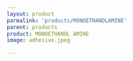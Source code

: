 ```yaml
---
layout: product
parmalink: 'products/MONOETHANOLAMINE'
parent: products
product: MONOETHANOL AMINE 
image: adhesive.jpeg

---
```

